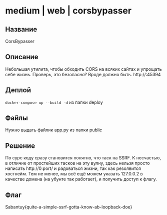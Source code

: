 # medium | web | corsbypasser
## Название
CorsBypasser
## Описание
Небольшая утилита, чтобы обходить CORS на всяких сайтах и упрощать себе жизнь. Проверь, это безопасно? Вроде должно быть. http://<ip>:45394
## Деплой
`docker-compose up --build -d` из папки deploy
## Файлы
Нужно выдать файлик app.py из папки public
## Решение
По сурс коду сразу становится понятно, что таск на SSRF. К несчастью, в отличие от простейших тасков на эту вулну, здесь нельзя просто написать http://0:port/ и радоваться жизни, так как резолвится хостнейм. Тем не менее, мы всё ещё можем указать 127.0.0.2 в качестве домена (на убунте так работает), и получить доступ к флагу.
## Флаг
Sabantuy{quite-a-simple-ssrf-gotta-know-ab-loopback-doe}
